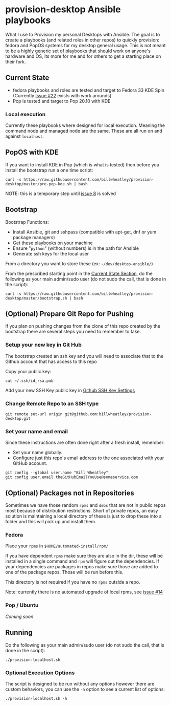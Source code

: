 # provision-desktop Ansible playbooks

What I use to Provision my personal Desktops with Ansible. The goal is to create a playbooks (and related roles in other repos) to quickly provision: fedora and PopOS systems for my desktop general usage.  This is not meant to be a highly generic set of playbooks that should work on anyone's hardware and OS, its more for me and for others to get a starting place on their fork.

## Current State

* fedora playbooks and roles are tested and target to Fedora 33 KDE Spin (Currently [Issue #22](https://github.com/billwheatley/provision-desktop/issues/22) exists with work arounds)
* Pop is tested and target to Pop 20.10 with KDE

### Local execution

Currently these playbooks where designed for local execution. Meaning the command node and managed node are the same. These are all run on and against `localhost`.

## PopOS with KDE

If you want to install KDE in Pop (which is what is tested) then before you install the bootstrap run a one time script:

```console
curl -s https://raw.githubusercontent.com/billwheatley/provision-desktop/master/pre-pop-kde.sh | bash
```

NOTE: this is a temporary step until [issue 8](https://github.com/billwheatley/provision-desktop/issues/8) is solved

## Bootstrap

Bootstrap Functions:

* Install Ansible, git and sshpass (compatible with apt-get, dnf or yum package managers)
* Get these playbooks on your machine
* Ensure "`python`" (without numbers) is in the path for Ansible
* Generate ssh keys for the local user

From a directory you want to store these (ex: `~/dev/desktop-ansible/`)

From the prescribed starting point in the [Current State  Section](#current-state), do the following as your main admin/sudo user (do not sudo the call, that is done in the script):

```console
curl -s https://raw.githubusercontent.com/billwheatley/provision-desktop/master/bootstrap.sh | bash
```

## (Optional) Prepare Git Repo for Pushing

If you plan on pushing changes from the clone of this repo created by the bootstrap there are several steps you need to remember to take.

### Setup your new key in Git Hub

The bootstrap created an ssh key and you will need to associate that to the Github account that has access to this repo

Copy your public key:

```console
cat ~/.ssh/id_rsa.pub
```

Add your new SSH Key public key in [Github SSH Key Settings](https://github.com/settings/keys)

### Change Remote Repo to an SSH type

```console
git remote set-url origin git@github.com:billwheatley/provision-desktop.git
```

### Set your name and email

Since these instructions are often done right after a fresh install, remember:

* Set your name globally.
* Configure just this repo's email address to the one associated with your GitHub account.

```console
git config --global user.name "Bill Wheatley"
git config user.email theGitHubEmailYouUse@someservice.com
```

## (Optional) Packages not in Repositories

Sometimes we have those random `rpms` and `debs` that are not in public repos most because of distribution restrictions. Short of private repos, an easy solution is maintaining a local directory of these is just to drop these into a folder and this will pick up and install them.

### Fedora

Place your `rpms` in `$HOME/automated-install/rpm/`

If you have dependent `rpms` make sure they are also in the dir, these will be installed in a single command and `rpm` will figure out the dependencies. If your dependencies are packages in repos make sure those are added to one of the package repos. Those will be run before this.

This directory is not required if you have no `rpms` outside a repo.

Note: currently there is no automated upgrade of local rpms, see [issue #14](https://github.com/billwheatley/provision-desktop/issues/14)

### Pop / Ubuntu

*Coming soon*

## Running

Do the following as your main admin/sudo user (do not sudo the call, that is done in the script):

```console
./provision-localhost.sh
```

### Optional Execution Options

The script is designed to be run without any options however there are custom behaviors, you can use the `-h` option to see a current list of options:

```console
./provision-localhost.sh -h
```
